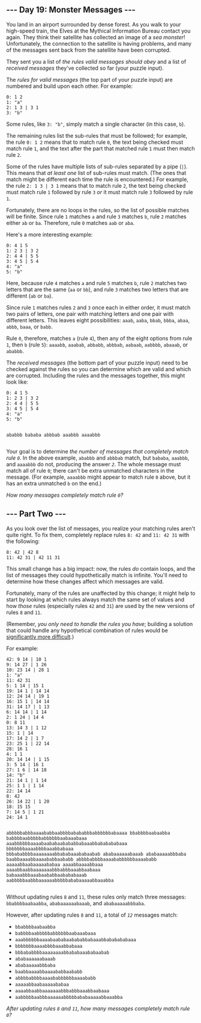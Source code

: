 <h2>--- Day 19: Monster Messages ---</h2><p>You land in an airport surrounded by dense forest. As you walk to your high-speed train, the Elves at the <span title="This is a purely fictional organization. Any resemblance to actual organizations, past or present, is purely coincidental.">Mythical Information Bureau</span> contact you again. They think their satellite has collected an image of a <em>sea monster</em>! Unfortunately, the connection to the satellite is having problems, and many of the messages sent back from the satellite have been corrupted.</p>
<p>They sent you a list of <em>the rules valid messages should obey</em> and a list of <em>received messages</em> they've collected so far (your puzzle input).</p>
<p>The <em>rules for valid messages</em> (the top part of your puzzle input) are numbered and build upon each other. For example:</p>
<pre><code>0: 1 2
1: "a"
2: 1 3 | 3 1
3: "b"
</code></pre>
<p>Some rules, like <code>3: "b"</code>, simply match a single character (in this case, <code>b</code>).</p>
<p>The remaining rules list the sub-rules that must be followed; for example, the rule <code>0: 1 2</code> means that to match rule <code>0</code>, the text being checked must match rule <code>1</code>, and the text after the part that matched rule <code>1</code> must then match rule <code>2</code>.</p>
<p>Some of the rules have multiple lists of sub-rules separated by a pipe (<code>|</code>). This means that <em>at least one</em> list of sub-rules must match. (The ones that match might be different each time the rule is encountered.) For example, the rule <code>2: 1 3 | 3 1</code> means that to match rule <code>2</code>, the text being checked must match rule <code>1</code> followed by rule <code>3</code> <em>or</em> it must match rule <code>3</code> followed by rule <code>1</code>.</p>
<p>Fortunately, there are no loops in the rules, so the list of possible matches will be finite. Since rule <code>1</code> matches <code>a</code> and rule <code>3</code> matches <code>b</code>, rule <code>2</code> matches either <code>ab</code> or <code>ba</code>. Therefore, rule <code>0</code> matches <code>aab</code> or <code>aba</code>.</p>
<p>Here's a more interesting example:</p>
<pre><code>0: 4 1 5
1: 2 3 | 3 2
2: 4 4 | 5 5
3: 4 5 | 5 4
4: "a"
5: "b"
</code></pre>
<p>Here, because rule <code>4</code> matches <code>a</code> and rule <code>5</code> matches <code>b</code>, rule <code>2</code> matches two letters that are the same (<code>aa</code> or <code>bb</code>), and rule <code>3</code> matches two letters that are different (<code>ab</code> or <code>ba</code>).</p>
<p>Since rule <code>1</code> matches rules <code>2</code> and <code>3</code> once each in either order, it must match two pairs of letters, one pair with matching letters and one pair with different letters. This leaves eight possibilities: <code>aaab</code>, <code>aaba</code>, <code>bbab</code>, <code>bbba</code>, <code>abaa</code>, <code>abbb</code>, <code>baaa</code>, or <code>babb</code>.</p>
<p>Rule <code>0</code>, therefore, matches <code>a</code> (rule <code>4</code>), then any of the eight options from rule <code>1</code>, then <code>b</code> (rule <code>5</code>): <code>aaaabb</code>, <code>aaabab</code>, <code>abbabb</code>, <code>abbbab</code>, <code>aabaab</code>, <code>aabbbb</code>, <code>abaaab</code>, or <code>ababbb</code>.</p>
<p>The <em>received messages</em> (the bottom part of your puzzle input) need to be checked against the rules so you can determine which are valid and which are corrupted. Including the rules and the messages together, this might look like:</p>
<pre><code>0: 4 1 5
1: 2 3 | 3 2
2: 4 4 | 5 5
3: 4 5 | 5 4
4: "a"
5: "b"

ababbb
bababa
abbbab
aaabbb
aaaabbb
</code></pre>
<p>Your goal is to determine <em>the number of messages that completely match rule <code>0</code></em>. In the above example, <code>ababbb</code> and <code>abbbab</code> match, but <code>bababa</code>, <code>aaabbb</code>, and <code>aaaabbb</code> do not, producing the answer <em><code>2</code></em>. The whole message must match all of rule <code>0</code>; there can't be extra unmatched characters in the message. (For example, <code>aaaabbb</code> might appear to match rule <code>0</code> above, but it has an extra unmatched <code>b</code> on the end.)</p>
<p><em>How many messages completely match rule <code>0</code>?</em></p>

<h2 id="part2">--- Part Two ---</h2><p>As you look over the list of messages, you realize your matching rules aren't quite right. To fix them, completely replace rules <code>8: 42</code> and <code>11: 42 31</code> with the following:</p>
<pre><code>8: 42 | 42 8
11: 42 31 | 42 11 31
</code></pre>
<p>This small change has a big impact: now, the rules <em>do</em> contain loops, and the list of messages they could hypothetically match is infinite. You'll need to determine how these changes affect which messages are valid.</p>
<p>Fortunately, many of the rules are unaffected by this change; it might help to start by looking at which rules always match the same set of values and how <em>those</em> rules (especially rules <code>42</code> and <code>31</code>) are used by the new versions of rules <code>8</code> and <code>11</code>.</p>
<p>(Remember, <em>you only need to handle the rules you have</em>; building a solution that could handle any hypothetical combination of rules would be <a href="https://en.wikipedia.org/wiki/Formal_grammar" target="_blank">significantly more difficult</a>.)</p>
<p>For example:</p>
<pre><code>42: 9 14 | 10 1
9: 14 27 | 1 26
10: 23 14 | 28 1
1: "a"
11: 42 31
5: 1 14 | 15 1
19: 14 1 | 14 14
12: 24 14 | 19 1
16: 15 1 | 14 14
31: 14 17 | 1 13
6: 14 14 | 1 14
2: 1 24 | 14 4
0: 8 11
13: 14 3 | 1 12
15: 1 | 14
17: 14 2 | 1 7
23: 25 1 | 22 14
28: 16 1
4: 1 1
20: 14 14 | 1 15
3: 5 14 | 16 1
27: 1 6 | 14 18
14: "b"
21: 14 1 | 1 14
25: 1 1 | 1 14
22: 14 14
8: 42
26: 14 22 | 1 20
18: 15 15
7: 14 5 | 1 21
24: 14 1

abbbbbabbbaaaababbaabbbbabababbbabbbbbbabaaaa
bbabbbbaabaabba
babbbbaabbbbbabbbbbbaabaaabaaa
aaabbbbbbaaaabaababaabababbabaaabbababababaaa
bbbbbbbaaaabbbbaaabbabaaa
bbbababbbbaaaaaaaabbababaaababaabab
ababaaaaaabaaab
ababaaaaabbbaba
baabbaaaabbaaaababbaababb
abbbbabbbbaaaababbbbbbaaaababb
aaaaabbaabaaaaababaa
aaaabbaaaabbaaa
aaaabbaabbaaaaaaabbbabbbaaabbaabaaa
babaaabbbaaabaababbaabababaaab
aabbbbbaabbbaaaaaabbbbbababaaaaabbaaabba
</code></pre>
<p>Without updating rules <code>8</code> and <code>11</code>, these rules only match three messages: <code>bbabbbbaabaabba</code>, <code>ababaaaaaabaaab</code>, and <code>ababaaaaabbbaba</code>.</p>
<p>However, after updating rules <code>8</code> and <code>11</code>, a total of <em><code>12</code></em> messages match:</p>
<ul>
<li><code>bbabbbbaabaabba</code></li>
<li><code>babbbbaabbbbbabbbbbbaabaaabaaa</code></li>
<li><code>aaabbbbbbaaaabaababaabababbabaaabbababababaaa</code></li>
<li><code>bbbbbbbaaaabbbbaaabbabaaa</code></li>
<li><code>bbbababbbbaaaaaaaabbababaaababaabab</code></li>
<li><code>ababaaaaaabaaab</code></li>
<li><code>ababaaaaabbbaba</code></li>
<li><code>baabbaaaabbaaaababbaababb</code></li>
<li><code>abbbbabbbbaaaababbbbbbaaaababb</code></li>
<li><code>aaaaabbaabaaaaababaa</code></li>
<li><code>aaaabbaabbaaaaaaabbbabbbaaabbaabaaa</code></li>
<li><code>aabbbbbaabbbaaaaaabbbbbababaaaaabbaaabba</code></li>
</ul>
<p><em>After updating rules <code>8</code> and <code>11</code>, how many messages completely match rule <code>0</code>?</em></p>
